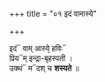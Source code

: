 +++
title = "०१ इदं वामास्ये"

+++

इदं᳓ वाम् आस्ये᳙ हविः᳓  
प्रिय᳓म् इन्द्रा-बृहस्पती ।  
उक्थं᳓ म᳓दश् च **शस्यते** ॥
